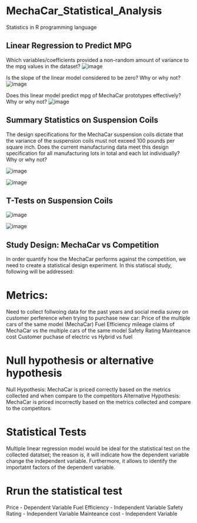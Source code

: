 # MechaCar_Statistical_Analysis
Statistics in R programming language

## Linear Regression to Predict MPG

Which variables/coefficients provided a non-random amount of variance to the mpg values in the dataset?
![image](https://user-images.githubusercontent.com/79486450/121827275-69a5ee00-cc89-11eb-9e02-3d264e1b82f0.png)

Is the slope of the linear model considered to be zero? Why or why not?
![image](https://user-images.githubusercontent.com/79486450/121827322-90fcbb00-cc89-11eb-9502-c50e3092d7aa.png)

Does this linear model predict mpg of MechaCar prototypes effectively? Why or why not?
![image](https://user-images.githubusercontent.com/79486450/121827362-ad005c80-cc89-11eb-97a8-9ec4f107772a.png)

## Summary Statistics on Suspension Coils

The design specifications for the MechaCar suspension coils dictate that the variance of the suspension coils must not exceed 100 pounds per square inch. Does the current manufacturing data meet this design specification for all manufacturing lots in total and each lot individually? Why or why not?

![image](https://user-images.githubusercontent.com/79486450/121831105-ac20f800-cc94-11eb-843e-a0260cd2d41b.png)

![image](https://user-images.githubusercontent.com/79486450/121831131-b93de700-cc94-11eb-94d8-4e36c680d1da.png)


## T-Tests on Suspension Coils 

![image](https://user-images.githubusercontent.com/79486450/121831769-4fbed800-cc96-11eb-875a-659130389608.png)

![image](https://user-images.githubusercontent.com/79486450/121831806-6ebd6a00-cc96-11eb-80b8-63f6759773d8.png)


## Study Design: MechaCar vs Competition
In order quantify how the MechaCar performs against the competition, we need to create a statistical design experiment.
In this statiscal study, following will be addressed:

# Metrics:
Need to collect follwoing data for the past years and social media suvey on customer perference when trying to purchase new car:
Price of the multiple cars of the same model (MechaCar)
Fuel Efficiency mileage claims of MechaCar vs the multiple cars of the same model
Safety Rating
Mainteance cost
Customer puchase of electric vs Hybrid vs fuel

# Null hypothesis or alternative hypothesis
Null Hypothesis: MechaCar is priced correctly based on the metrics collected and when compare to the competitors
Alternative Hypothesis: MechaCar is priced incorrectly based on the metrics collected and compare to the competitors

# Statistical Tests
Multiple linear regression model would be ideal for the statistical test on the collected datatset; the reason is, it will indicate how the dependent variable change the independent variable. Furthermore, it allows to identify the importatnt factors of the dependent variable.

# Rrun the statistical test
Price - Dependent Variable
Fuel Efficiency - Independent Variable
Safety Rating - Independent Variable
Mainteance cost - Independent Variable
